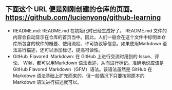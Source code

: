 下面这个 URL 便是刚刚创建的仓库的页面。
<https://github.com/lucienyong/github-learning>
----
- README.md:
README.md 在初始化时已经生成好了。 README.md 文件的内容会自动显示在仓库的首页当中。因此，人们一般会在这个文件中标明本仓库所包含的软件的概要、使用流程、许可协议等信息。如果使用Markdown 语法进行描述，还可以添加标记，提高可读性。
- GitHub Flavored Markdown:
在 GitHub 上进行交流时用到的 Issue、评论、 Wiki，都可以用Markdown 语法表述，从而进行标记。准确地说应该是 GitHub Flavored Markdown（GFM）语法。该语法虽然是 GitHub 在 Markdown 语法基础上扩充而来的，但一般情况下只要按照原本的 Markdown 语法进行描述就可以。
